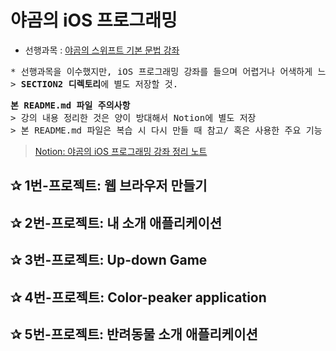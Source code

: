 # 야곰의 iOS 프로그래밍
* 선행과목 : [야곰의 스위프트 기본 문법 강좌](https://www.inflearn.com/course/%EC%8A%A4%EC%9C%84%ED%94%84%ED%8A%B8-%EA%B8%B0%EB%B3%B8-%EB%AC%B8%EB%B2%95/)
<pre>* 선행과목을 이수했지만, iOS 프로그래밍 강좌를 들으며 어렵거나 어색하게 느끼는 부분들을 다시 공부할 것!
> <b>SECTION2 디렉토리</b>에 별도 저장할 것. </pre>
<pre>
<b>본 README.md 파일 주의사항</b>
> 강의 내용 정리한 것은 양이 방대해서 Notion에 별도 저장
> 본 README.md 파일은 복습 시 다시 만들 때 참고/ 혹은 사용한 주요 기능 정리
</pre>
> [Notion: 야곰의 iOS 프로그래밍 강좌 정리 노트](https://www.notion.so/iOS-592776e76db14917ae3dfb79d0fbd230)
## ✰ 1번-프로젝트: 웹 브라우저 만들기
## ✰ 2번-프로젝트: 내 소개 애플리케이션
## ✰ 3번-프로젝트: Up-down Game
## ✰ 4번-프로젝트: Color-peaker application
## ✰ 5번-프로젝트: 반려동물 소개 애플리케이션
